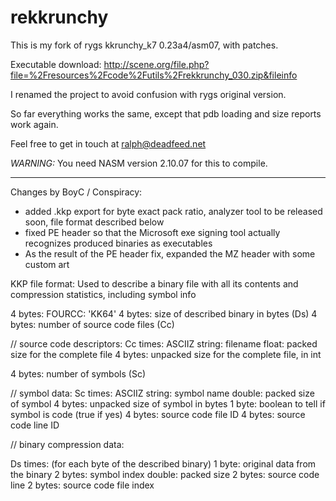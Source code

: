 rekkrunchy
==========

This is my fork of rygs kkrunchy_k7 0.23a4/asm07, with patches.

Executable download: http://scene.org/file.php?file=%2Fresources%2Fcode%2Futils%2Frekkrunchy_030.zip&fileinfo

I renamed the project to avoid confusion with rygs original version.

So far everything works the same, except that pdb loading and size reports work again. 

Feel free to get in touch at ralph@deadfeed.net

*WARNING:* You need NASM version 2.10.07 for this to compile.

-------------------------------------------------------------------------------------------------------------

Changes by BoyC / Conspiracy:

* added .kkp export for byte exact pack ratio, analyzer tool to be released soon, file format described below	
* fixed PE header so that the Microsoft exe signing tool actually recognizes produced binaries as executables
* As the result of the PE header fix, expanded the MZ header with some custom art

KKP file format:
Used to describe a binary file with all its contents and compression statistics, including symbol info

4 bytes: FOURCC: 'KK64'
4 bytes: size of described binary in bytes (Ds)
4 bytes: number of source code files (Cc)

// source code descriptors:
Cc times:
	ASCIIZ string: filename
	float: packed size for the complete file
	4 bytes: unpacked size for the complete file, in int

4 bytes: number of symbols (Sc)

// symbol data:
Sc times:
	ASCIIZ string: symbol name
	double: packed size of symbol
	4 bytes: unpacked size of symbol in bytes
	1 byte: boolean to tell if symbol is code (true if yes)
	4 bytes: source code file ID
	4 bytes: source code line ID

// binary compression data:

Ds times: (for each byte of the described binary)
	1 byte: original data from the binary
	2 bytes: symbol index
	double: packed size
	2 bytes: source code line
	2 bytes: source code file index